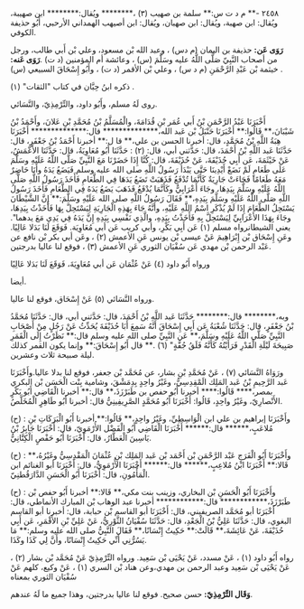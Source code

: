 ٢٤٥٨ -** م د ت س:** سلمة بن صهيب (٣) ،******** ويُقال:******** ابن صهيبة، ويُقال: ابن صهبة، ويُقال: ابن صهبان، ويُقال: ابن أصيهب الهمداني الأرحبي، أَبُو حذيفة الكوفي.

**رَوَى عَن:** حذيفة بن اليمان (م دس) ، وعبد الله بْن مسعود، وعلي بْن أَبي طالب، ورجل من أصحاب النَّبِيّ صَلَّى اللَّهُ عليه وسَلَّمَ (س) ، وعائشة أم المؤمنين (د ت) .**رَوَى عَنه:** خيثمة بْن عَبْدِ الرَّحْمَنِ (م د س) ، وعلي بْن الأقمر (د ت) ، وأَبُو إِسْحَاقَ السبيعي (س) .

ذكره ابنُ حِبَّان في كتاب "الثقات" (١) .

روى لَهُ مسلم، وأَبُو داود، والتِّرْمِذِيّ، والنَّسَائي.

أَخْبَرَنَا عَبْدُ الرَّحْمَنِ بْنُ أَبي عُمَر بْنِ قُدَامَةَ، والْمُسَلَّمُ بْنُ مُحَمَّدِ بْنِ عَلانَ، وأَحْمَدُ بْنُ شَيْبَانَ،** قَالُوا:** أَخْبَرَنَا حَنْبَلُ بْن عَبد الله،************** قال:************** أَخْبَرَنَا هِبَةُ اللَّهِ بْنُ مُحَمَّدٍ، قال: أخبرنا الحسن بن علي،** قا ل:** أخبرنا أَحْمَدُ بْنُ جَعْفَرٍ، قال: حَدَّثَنَا عَبد اللَّهِ بْنُ أَحْمَدَ، قال: حَدَّثني أبي، قال: (٢) : حَدَّثَنَا أَبُو مُعَاوِيَةُ، قال: حَدَّثَنَا الأَعْمَشُ، عَنْ خَيْثَمَةَ، عَن أَبِي حُذَيْفَةَ، عَنْ حُذَيْفَةَ، قال: كُنَّا إِذَا حَضَرْنَا مَعَ النَّبِيِّ صَلَّى اللَّهُ عَلَيْهِ وسَلَّمَ عَلَى طَعَامٍ لَمْ نَضَعْ أَيْدِينَا حَتَّى يَبْدَأُ رَسُولُ اللَّهِ صلى الله عليه وسلم فَيَضَعُ يَدَهُ وأَنَا حَاضِرٌ مَعَهُ طَعَامًا فَجَاءَتْ جَارِيَةٌ كَأَنَّمَا تُدْفَعُ فَذَهَبَتْ تَضَعُ يَدَهَا فِي الطَّعَامِ فَأَخَذَ رَسُولُ اللَّهِ صَلَّى اللَّهُ عَلَيْهِ وسَلَّمَ بِيَدِهَا، وجَاءَ أَعْرَابِيٌّ وكَأَنَّمَا يُدْفَعُ فَذَهَبَ يَضَعُ يَدَهُ فِي الطَّعَامِ فَأَخَذَ رَسُولُ اللَّهِ صَلَّى اللَّهُ عَلَيْهِ وسَلَّمَ بِيَدِهِ،** فَقَالَ رَسُولُ اللَّهِ صلى الله عَلَيْهِ وسَلَّمَ:** إِنَّ الشَّيْطَانَ يَسْتَحِلُ الطَّعَامَ إِذَا لَمْ يُذْكَرِ اسْمُ اللَّهِ عَلَيْهِ، وأَنَّهُ جَاءَ بِهَذِهِ الْجَارِيَةِ لِيَسْتَحِلَّ بِهَا فَأَخَذْتُ بِيَدِهَا، وجَاءَ بِهَذَا الأَعْرَابِيِّ لِيَسْتَحِلَّ بِهِ فَأَخَذْتُ بِيَدِهِ، والَّذِي نَفْسِي بِيَدِهِ إِنَّ يَدَهُ فِي يَدِي مَعَ يدهما". يعني الشيطانرواه مسلم (١) عَن أَبِي بَكْرِ، وأبي كريب عَن أبي مُعَاوِيَة. فَوَقَعَ لَنَا بَدَلا عَالِيًا. وعَنِ إِسْحَاق بْن إِبْرَاهِيمَ عَنْ عيسى بْن يونس عَنِ الأعمش (٢) ، وعَن أبي بكر بْن نافع عن عَبْد الرحمن بْن مهدي عَن سُفْيَان الثوري عَنِ الأعمش (٣) ، فوقع لنا عاليا بدرجتين.

ورواه أَبُو داود (٤) عَنْ عُثْمَان عَن أبي مُعَاوِيَةَ، فَوَقَعَ لَنَا بَدَلا عَالِيًا

أيضا.

ورواه النَّسَائي (٥) عَنْ إِسْحَاق، فوقع لنا عاليا.

وبه،******** قال:******** حَدَّثَنَا عَبد اللَّهِ بْنُ أَحْمَدَ، قال: حَدَّثني أبي، قال: حَدَّثَنَا مُحَمَّدُ بْنُ جَعْفَرٍ، قال: حَدَّثَنَا شُعْبَةُ عَن أَبِي إِسْحَاقَ أَنَّهُ سَمِعَ أَبَا حُذَيْفَةَ يُحَدِّثُ عَنْ رَجُلٍ مِنْ أَصْحَابِ النَّبِيِّ صَلَّى اللَّهُ عَلَيْهِ وسَلَّمَ،** عَن النَّبِيِّ صلى الله عليه وسلم قال:** نَظَرْتُ إِلَى الْقَمَرِ صَبِيحَةَ لَيْلَةِ الْقَدْرِ فَرَأَيْتُهُ كَأَنَّهُ فَلَقُ جُفَّةٍ" (٦) .** قال أَبُو إِسْحَاقَ:** وإنما يكون القمر كذلك ليلة صبيحة ثلاث وعشرين.

ورَوَاهُ النَّسَائي (٧) ، عَنْ مُحَمَّدِ بْنِ بشار، عن مُحَمَّد بْن جعفر، فوقع لنا بدلا عاليا.وأَخْبَرَنَا عَبد الرَّحِيمِ بْنُ عَبد المَلِك الَمْقِدِسِيُّ، وغَيْرُ واحِدٍ بِدِمَشْقَ، وشامية بِنْت الْحَسَن بْن البكري بمصر،**** قَالُوا:**** أخبرنا أَبُو حفص بن طَبَرْزَذَ،** قال:** أخبرنا الْقَاضِي أَبُو بَكْرٍ الأَنْصارِيّ، وغَيْرُ واحِدٍ، قَالُوا: أَخْبَرَنَا أَبُو مُحَمَّدٍ الصَّرِيفِينِيُّ قال: أخبرنا أَبُو طَاهِرٍ الْمُخَلَّصُ.

(ح) : وأَخْبَرَنَا إبراهيم بن علي ابن الْوَاسِطِيِّ، وغَيْرُ واحِدٍ،** قَالُوا:** أخبرنا أَبُو الْبَرَكَاتِ بْنِ مُلاعَبٍ،****** قال:****** أَخْبَرَنَا الْقَاضِي أَبُو الْفَضْل الأُرْمَوِيّ، قال: أَخْبَرَنَا جَابِرُ بْنُ يَاسِينَ الْعَطَّارُ، قال: أَخْبَرَنَا أَبُو حَفْصٍ الْكِتَّانِيُّ.

(ح) : وأَخْبَرَنَا أَبُو الْفَرَجِ عَبْد الرَّحْمَنِ بْن أَحْمَد بْن عَبد المَلِك بْنِ عُثْمَانَ الْمَقْدِسِيُّ وغَيْرُهُ،** قَالا:** أَخْبَرَنَا ابْنُ مُلاعِبٍ،****** قال:****** أَخْبَرَنَا الأُرْمَوِيُّ، قال: أَخْبَرَنَا أبو الغنائم ابن الْمَأْمُونِ، قال: أَخْبَرَنَا أَبُو الْحَسَنِ الدَّارَقُطنِيّ.

(ح) : وأَخْبَرَنَا أَبُو الْحَسَنِ بْن البخاري، وزينب بنت مكي،** قَالا:** أخبرنا أَبُو حفص بْن طَبَرْزَذَ،************ قال:************ أخبرنا عبد الوهاب بْن المبارك الأنماطي، قال: أَخْبَرَنَا أبو مُحَمَّد الصريفيني، قال: أَخْبَرَنَا أبو القاسم بْن حبابة، قال: أخبرنا أبو القاسم البغوي، قال: حَدَّثَنَا عَلِيُّ بْنُ الْجَعْدِ، قال: حَدَّثَنَا سُفْيَانُ الثَّوْرِيُّ، عَنْ عَلِيِّ بْنِ الأَقْمَرِ، عَن أَبِي حُذَيْفَةَ، عَنْ عَائِشَةَ،** قَالَتْ:** حَكِيتُ إِنْسَانًا،** فَقَالَ النَّبِيُّ صلى الله عليه وسلم:** مَا يَسُرُّنِي أَنِّي حَكِيتُ إِنْسَانًا، وأَنَّ لِي كَذَا وكَذَا.

رواه أَبُو داود (١) ، عَنْ مسدد، عَنْ يَحْيَى بْن سَعِيد. ورواه التِّرْمِذِيّ عَنْ مُحَمَّد بْن بشار (٢) ، عَنْ يَحْيَى بْن سَعِيد وعبد الرحمن بن مهدي،وعن هناد بْن السري (١) ، عَنْ وكيع، كلهم عَنْ سُفْيَان الثوري بمعناه

**وَقَال التِّرْمِذِيّ:** حسن صحيح. فوقع لنا عاليا بدرجتين، وهذا جميع ما لَهُ عندهم.